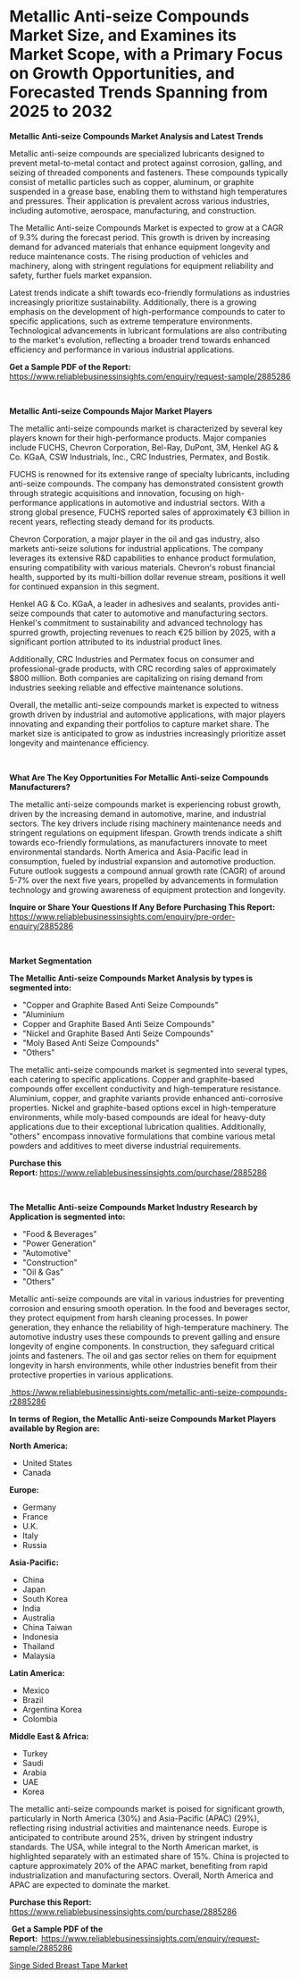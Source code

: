<p><h1>Metallic Anti-seize Compounds Market Size, and Examines its Market Scope, with a Primary Focus on Growth Opportunities, and Forecasted Trends Spanning from 2025 to 2032</h1></p><p><strong>Metallic Anti-seize Compounds Market Analysis and Latest Trends</strong></p>
<p><p>Metallic anti-seize compounds are specialized lubricants designed to prevent metal-to-metal contact and protect against corrosion, galling, and seizing of threaded components and fasteners. These compounds typically consist of metallic particles such as copper, aluminum, or graphite suspended in a grease base, enabling them to withstand high temperatures and pressures. Their application is prevalent across various industries, including automotive, aerospace, manufacturing, and construction.</p><p>The Metallic Anti-seize Compounds Market is expected to grow at a CAGR of 9.3% during the forecast period. This growth is driven by increasing demand for advanced materials that enhance equipment longevity and reduce maintenance costs. The rising production of vehicles and machinery, along with stringent regulations for equipment reliability and safety, further fuels market expansion. </p><p>Latest trends indicate a shift towards eco-friendly formulations as industries increasingly prioritize sustainability. Additionally, there is a growing emphasis on the development of high-performance compounds to cater to specific applications, such as extreme temperature environments. Technological advancements in lubricant formulations are also contributing to the market's evolution, reflecting a broader trend towards enhanced efficiency and performance in various industrial applications.</p></p>
<p><strong>Get a Sample PDF of the Report:&nbsp;</strong> <a href="https://www.reliablebusinessinsights.com/enquiry/request-sample/2885286?utm_campaign=2774&utm_medium=2&utm_source=Github&utm_content=ia&utm_term=13032025&utm_id=metallic-anti-seize-compounds">https://www.reliablebusinessinsights.com/enquiry/request-sample/2885286</a></p>
<p>&nbsp;</p>
<p><strong>Metallic Anti-seize Compounds Major Market Players</strong></p>
<p><p>The metallic anti-seize compounds market is characterized by several key players known for their high-performance products. Major companies include FUCHS, Chevron Corporation, Bel-Ray, DuPont, 3M, Henkel AG & Co. KGaA, CSW Industrials, Inc., CRC Industries, Permatex, and Bostik. </p><p>FUCHS is renowned for its extensive range of specialty lubricants, including anti-seize compounds. The company has demonstrated consistent growth through strategic acquisitions and innovation, focusing on high-performance applications in automotive and industrial sectors. With a strong global presence, FUCHS reported sales of approximately €3 billion in recent years, reflecting steady demand for its products.</p><p>Chevron Corporation, a major player in the oil and gas industry, also markets anti-seize solutions for industrial applications. The company leverages its extensive R&D capabilities to enhance product formulation, ensuring compatibility with various materials. Chevron's robust financial health, supported by its multi-billion dollar revenue stream, positions it well for continued expansion in this segment.</p><p>Henkel AG & Co. KGaA, a leader in adhesives and sealants, provides anti-seize compounds that cater to automotive and manufacturing sectors. Henkel's commitment to sustainability and advanced technology has spurred growth, projecting revenues to reach €25 billion by 2025, with a significant portion attributed to its industrial product lines.</p><p>Additionally, CRC Industries and Permatex focus on consumer and professional-grade products, with CRC recording sales of approximately $800 million. Both companies are capitalizing on rising demand from industries seeking reliable and effective maintenance solutions.</p><p>Overall, the metallic anti-seize compounds market is expected to witness growth driven by industrial and automotive applications, with major players innovating and expanding their portfolios to capture market share. The market size is anticipated to grow as industries increasingly prioritize asset longevity and maintenance efficiency.</p></p>
<p>&nbsp;</p>
<p><strong>What Are The Key Opportunities For Metallic Anti-seize Compounds Manufacturers?</strong></p>
<p><p>The metallic anti-seize compounds market is experiencing robust growth, driven by the increasing demand in automotive, marine, and industrial sectors. The key drivers include rising machinery maintenance needs and stringent regulations on equipment lifespan. Growth trends indicate a shift towards eco-friendly formulations, as manufacturers innovate to meet environmental standards. North America and Asia-Pacific lead in consumption, fueled by industrial expansion and automotive production. Future outlook suggests a compound annual growth rate (CAGR) of around 5-7% over the next five years, propelled by advancements in formulation technology and growing awareness of equipment protection and longevity.</p></p>
<p><strong>Inquire or Share Your Questions If Any Before Purchasing This Report:</strong> <a href="https://www.reliablebusinessinsights.com/enquiry/pre-order-enquiry/2885286?utm_campaign=2774&utm_medium=2&utm_source=Github&utm_content=ia&utm_term=13032025&utm_id=metallic-anti-seize-compounds">https://www.reliablebusinessinsights.com/enquiry/pre-order-enquiry/2885286</a></p>
<p>&nbsp;</p>
<p><strong>Market Segmentation</strong></p>
<p><strong>The Metallic Anti-seize Compounds Market Analysis by types is segmented into:</strong></p>
<p><ul><li>"Copper and Graphite Based Anti Seize Compounds"</li><li>"Aluminium</li><li>Copper and Graphite Based Anti Seize Compounds"</li><li>"Nickel and Graphite Based Anti Seize Compounds"</li><li>"Moly Based Anti Seize Compounds"</li><li>"Others"</li></ul></p>
<p><p>The metallic anti-seize compounds market is segmented into several types, each catering to specific applications. Copper and graphite-based compounds offer excellent conductivity and high-temperature resistance. Aluminium, copper, and graphite variants provide enhanced anti-corrosive properties. Nickel and graphite-based options excel in high-temperature environments, while moly-based compounds are ideal for heavy-duty applications due to their exceptional lubrication qualities. Additionally, "others" encompass innovative formulations that combine various metal powders and additives to meet diverse industrial requirements.</p></p>
<p><strong>Purchase this Report:&nbsp;</strong><a href="https://www.reliablebusinessinsights.com/purchase/2885286?utm_campaign=2774&utm_medium=2&utm_source=Github&utm_content=ia&utm_term=13032025&utm_id=metallic-anti-seize-compounds">https://www.reliablebusinessinsights.com/purchase/2885286</a></p>
<p>&nbsp;</p>
<p><strong>The Metallic Anti-seize Compounds Market Industry Research by Application is segmented into:</strong></p>
<p><ul><li>"Food & Beverages"</li><li>"Power Generation"</li><li>"Automotive"</li><li>"Construction"</li><li>"Oil & Gas"</li><li>"Others"</li></ul></p>
<p><p>Metallic anti-seize compounds are vital in various industries for preventing corrosion and ensuring smooth operation. In the food and beverages sector, they protect equipment from harsh cleaning processes. In power generation, they enhance the reliability of high-temperature machinery. The automotive industry uses these compounds to prevent galling and ensure longevity of engine components. In construction, they safeguard critical joints and fasteners. The oil and gas sector relies on them for equipment longevity in harsh environments, while other industries benefit from their protective properties in various applications.</p></p>
<p><a href="https://www.reliablebusinessinsights.com/metallic-anti-seize-compounds-r2885286?utm_campaign=2774&utm_medium=2&utm_source=Github&utm_content=ia&utm_term=13032025&utm_id=metallic-anti-seize-compounds">&nbsp;https://www.reliablebusinessinsights.com/metallic-anti-seize-compounds-r2885286</a></p>
<p><strong>In terms of Region, the Metallic Anti-seize Compounds Market Players available by Region are:</strong></p>
<p>
    <p> <strong> North America: </strong>
        <ul>
            <li>United States</li>
            <li>Canada</li>
        </ul>
        </p> 
    <p> <strong> Europe: </strong>
        <ul>
            <li>Germany</li>
            <li>France</li>
            <li>U.K.</li>
            <li>Italy</li>
            <li>Russia</li>
        </ul>
        </p> 
    <p> <strong> Asia-Pacific: </strong>
        <ul>
            <li>China</li>
            <li>Japan</li>
            <li>South Korea</li>
            <li>India</li>
            <li>Australia</li>
            <li>China Taiwan</li>
            <li>Indonesia</li>
            <li>Thailand</li>
            <li>Malaysia</li>
        </ul>
        </p> 
    <p> <strong> Latin America: </strong>
        <ul>
            <li>Mexico</li>
            <li>Brazil</li>
            <li>Argentina Korea</li>
            <li>Colombia</li>
        </ul>
        </p> 
    <p> <strong> Middle East & Africa: </strong>
        <ul>
            <li>Turkey</li>
            <li>Saudi</li>
            <li>Arabia</li>
            <li>UAE</li>
            <li>Korea</li>
        </ul>
    </p>
    </p>
<p><p>The metallic anti-seize compounds market is poised for significant growth, particularly in North America (30%) and Asia-Pacific (APAC) (29%), reflecting rising industrial activities and maintenance needs. Europe is anticipated to contribute around 25%, driven by stringent industry standards. The USA, while integral to the North American market, is highlighted separately with an estimated share of 15%. China is projected to capture approximately 20% of the APAC market, benefiting from rapid industrialization and manufacturing sectors. Overall, North America and APAC are expected to dominate the market.</p></p>
<p><strong>Purchase this Report: </strong><a href="https://www.reliablebusinessinsights.com/purchase/2885286?utm_campaign=2774&utm_medium=2&utm_source=Github&utm_content=ia&utm_term=13032025&utm_id=metallic-anti-seize-compounds">https://www.reliablebusinessinsights.com/purchase/2885286</a></p>
<p>&nbsp;<strong>Get a Sample PDF of the Report:&nbsp;&nbsp;</strong><a href="https://www.reliablebusinessinsights.com/enquiry/request-sample/2885286?utm_campaign=2774&utm_medium=2&utm_source=Github&utm_content=ia&utm_term=13032025&utm_id=metallic-anti-seize-compounds">https://www.reliablebusinessinsights.com/enquiry/request-sample/2885286</a></p>
<p><strong></strong></p>
<p><p><a href="https://github.com/bholdsfofie/Market-Research-Report-List-1/blob/main/singe-sided-breast-tape-market.md?utm_campaign=2774&utm_medium=2&utm_source=Github&utm_content=ia&utm_term=13032025&utm_id=metallic-anti-seize-compounds">Singe Sided Breast Tape Market</a></p></p>